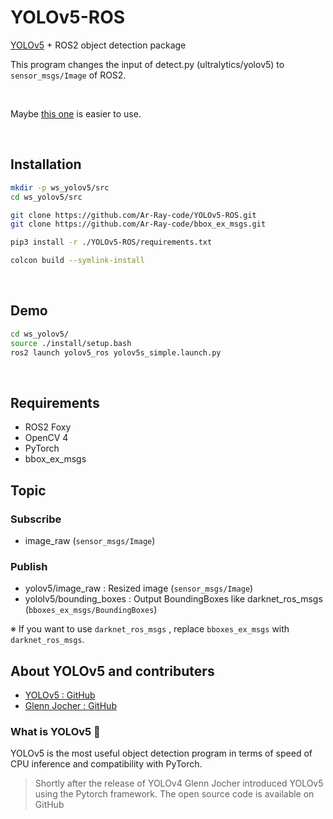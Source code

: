 # YOLOv5-ROS

[YOLOv5](https://github.com/ultralytics/yolov5) + ROS2 object detection package

This program changes the input of detect.py (ultralytics/yolov5) to `sensor_msgs/Image` of ROS2.

<br>

Maybe [this one](https://github.com/Alpaca-zip/ultralytics_ros) is easier to use.

<br>

## Installation

```bash
mkdir -p ws_yolov5/src
cd ws_yolov5/src

git clone https://github.com/Ar-Ray-code/YOLOv5-ROS.git
git clone https://github.com/Ar-Ray-code/bbox_ex_msgs.git

pip3 install -r ./YOLOv5-ROS/requirements.txt

colcon build --symlink-install
```

<br>

## Demo

```bash
cd ws_yolov5/
source ./install/setup.bash
ros2 launch yolov5_ros yolov5s_simple.launch.py
```

<br>


## Requirements
- ROS2 Foxy
- OpenCV 4
- PyTorch
- bbox_ex_msgs

## Topic

### Subscribe
- image_raw (`sensor_msgs/Image`)

### Publish
- yolov5/image_raw : Resized image (`sensor_msgs/Image`)
- yololv5/bounding_boxes : Output BoundingBoxes like darknet_ros_msgs (`bboxes_ex_msgs/BoundingBoxes`)

※ If you want to use `darknet_ros_msgs` , replace `bboxes_ex_msgs` with `darknet_ros_msgs`.

## About YOLOv5 and contributers

- [YOLOv5 : GitHub](https://github.com/ultralytics/yolov5)
- [Glenn Jocher : GitHub](https://github.com/glenn-jocher)

### What is YOLOv5 🚀

YOLOv5 is the most useful object detection program in terms of speed of CPU inference and compatibility with PyTorch.

> Shortly after the release of YOLOv4 Glenn Jocher introduced YOLOv5 using the Pytorch framework.
The open source code is available on GitHub
